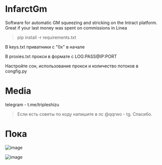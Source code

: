 # InfarctGm
Software for automatic GM squeezing and stricking on the Intract platform. Great if your last money was spent on commissions in Linea

>pip install -r requirements.txt

В keys.txt приватники с "0x" в начале

В proxies.txt прокси в формате с LOG:PASS@IP:PORT

Настройте сон, использование прокси и количество потоков в congfig.py

# Media
telegram - t.me/tripleshizu

> Если есть советы по коду напишите в лс @qqrwo - tg. Спасибо.

# Пока

![image](https://github.com/atorasi/InfarctGm/assets/121640832/f87c4255-3fac-4c29-9c70-0b61a10b34a6)



![image](https://github.com/atorasi/InfarctGm/assets/121640832/a7d993d8-d8af-4a02-b472-783f29e9bb05)
